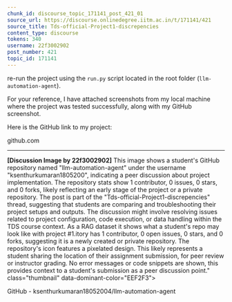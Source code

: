 ```yaml
---
chunk_id: discourse_topic_171141_post_421_01
source_url: https://discourse.onlinedegree.iitm.ac.in/t/171141/421
source_title: Tds-official-Project1-discrepencies
content_type: discourse
tokens: 340
username: 22f3002902
post_number: 421
topic_id: 171141
---
```


 re-run the project using the `run.py` script located in the root folder (`llm-automation-agent`).

For your reference, I have attached screenshots from my local machine where the project was tested successfully, along with my GitHub screenshot.

Here is the GitHub link to my project:

github.com

---

**[Discussion Image by 22f3002902]** This image shows a student's GitHub repository named "llm-automation-agent" under the username "ksenthurkumaran1805200", indicating a peer discussion about project implementation. The repository stats show 1 contributor, 0 issues, 0 stars, and 0 forks, likely reflecting an early stage of the project or a private repository. The post is part of the "Tds-official-Project1-discrepencies" thread, suggesting that students are comparing and troubleshooting their project setups and outputs. The discussion might involve resolving issues related to project configuration, code execution, or data handling within the TDS course context. As a RAG dataset it shows what a student's repo may look like with project #1.itory has 1 contributor, 0 open issues, 0 stars, and 0 forks, suggesting it is a newly created or private repository. The repository's icon features a pixelated design. This likely represents a student sharing the location of their assignment submission, for peer review or instructor grading. No error messages or code snippets are shown, this provides context to a student's submission as a peer discussion point." class="thumbnail" data-dominant-color="EEF2F3">

GitHub - ksenthurkumaran18052004/llm-automation-agent
